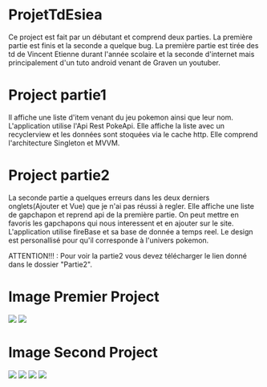 # ProjetTdEsiea
Ce project est fait par un débutant et comprend deux parties.
La première partie est finis et la seconde a quelque bug.
La première partie est tirée des td de Vincent Etienne durant l'année scolaire et la seconde d'internet mais principalement d'un tuto android venant de Graven un youtuber.
# Project partie1
Il affiche une liste d'item venant du jeu pokemon ainsi que leur nom.
L'application utilise l'Api Rest PokeApi.
Elle affiche la liste avec un recyclerview et les données sont stoquées via le cache http.
Elle comprend l'architecture Singleton et MVVM.

# Project partie2
La seconde partie a quelques erreurs  dans les deux derniers onglets(Ajouter et Vue) que je n'ai pas réussi à regler.
Elle affiche une liste de gapchapon et reprend api de la première partie.
On peut mettre en favoris les gapchapons qui nous interessent et en ajouter sur le site.
L'application utilise fireBase et sa base de donnée a temps reel.
Le design est personallisé pour qu'il corresponde à l'univers pokemon.

ATTENTION!!! : Pour voir la partie2 vous devez télécharger le lien donné dans le dossier "Partie2".



# Image Premier Project
![](Image./project1.1.jpg)
![](Image./project1.2.jpg)

# Image Second Project 
![](Image./project2.1.jpg)
![](Image./project2.2.jpg)
![](Image./project2.3.jpg)
![](Image./project2.4.jpg)

